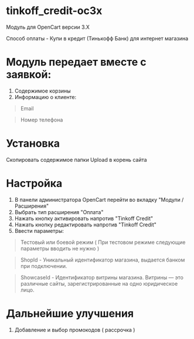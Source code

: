 # tinkoff_credit-oc3x

  Модуль для OpenCart версии 3.X
  
  Способ оплаты - Купи в кредит (Тинькофф Банк) для интернет магазина
  
# Модуль передает вместе с заявкой:

  1. Содержимое корзины
  2. Информацию о клиенте:

  > Email

  > Номер телефона

# Установка

  Скопировать содержимое папки Upload в корень сайта

# Настройка

  1. В панели администратора OpenCart перейти во вкладку "Модули / Расширения"
  2. Выбрать тип расширения "Оплата"
  3. Нажать кнопку активировать напротив "Tinkoff Credit"
  4. Нажать кнопку редактировать напротив "Tinkoff Credit"
  5. Ввести параметры:
  
  > Тестовый или боевой режим ( При тестовом режиме следующие параметры вводить не нужно )
  
  > ShopId - Уникальный идентификатор магазина, выдается банком
  при подключении.
  
  > ShowcaseId - Идентификатор витрины магазина.
  Витрины — это различные сайты, зарегистрированные
  на одно юридическое лицо.

# Дальнейшие улучшения
  
  1. Добавление и выбор промокодов ( рассрочка )
